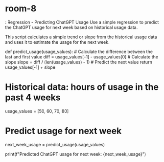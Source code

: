 # room-8
: Regression - Predicting ChatGPT Usage
Use a simple regression to predict the ChatGPT usage for next
week based on historical usage data.

This script calculates a simple trend or slope from the historical usage data and uses it to estimate the usage for the next week.


def predict_usage(usage_values):
    # Calculate the difference between the last and first value
    diff = usage_values[-1] - usage_values[0]
    # Calculate the slope
    slope = diff / (len(usage_values) - 1)
    # Predict the next value
    return usage_values[-1] + slope

# Historical data: hours of usage in the past 4 weeks
usage_values = [50, 60, 70, 80]

# Predict usage for next week
next_week_usage = predict_usage(usage_values)

print(f"Predicted ChatGPT usage for next week: {next_week_usage}")
